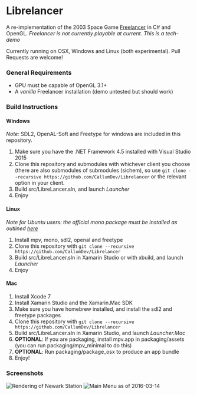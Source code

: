 # Librelancer
A re-implementation of the 2003 Space Game [Freelancer](https://en.wikipedia.org/wiki/Freelancer_(video_game)) in C# and OpenGL.
*Freelancer is not currently playable at current. This is a tech-demo*

Currently running on OSX, Windows and Linux (both experimental).
Pull Requests are welcome!

### General Requirements
* GPU must be capable of OpenGL 3.1+
* A *vanilla* Freelancer installation (demo untested but should work)

### Build Instructions

#### Windows
*Note:* SDL2, OpenAL-Soft and Freetype for windows are included in this repository.

1. Make sure you have the .NET Framework 4.5 installed with Visual Studio 2015
2. Clone this repository and submodules with whichever client you choose (there are also submodules of submodules (sichem), so use `git clone --recursive https://github.com/CallumDev/Librelancer` or the relevant option in your client.
3. Build src/LibreLancer.sln, and launch *Launcher*
4. Enjoy

#### Linux
*Note for Ubuntu users: the official mono package must be installed as outlined [here](http://www.mono-project.com/docs/getting-started/install/linux/#debian-ubuntu-and-derivatives)*
1. Install mpv, mono, sdl2, openal and freetype
2. Clone this repository with `git clone --recursive https://github.com/CallumDev/Librelancer`
3. Build src/LibreLancer.sln in Xamarin Studio or with xbuild, and launch *Launcher*
4. Enjoy

#### Mac
1. Install Xcode 7
2. Install Xamarin Studio and the Xamarin.Mac SDK
3. Make sure you have homebrew installed, and install the sdl2 and freetype packages
4. Clone this repository with `git clone --recursive https://github.com/CallumDev/Librelancer`
5. Build src/LibreLancer.sln in Xamarin Studio, and launch *Launcher.Mac*
6. **OPTIONAL**: If you are packaging, install mpv.app in packaging/assets (you can run packaging/mpv_minimal to do this)
7. **OPTIONAL**: Run packaging/package_osx to produce an app bundle
8. Enjoy!

### Screenshots
![Rendering of Newark Station](http://i.imgur.com/xIs46Qz.png)
![Main Menu as of 2016-03-14](http://i.imgur.com/sYzlAh9.png)
